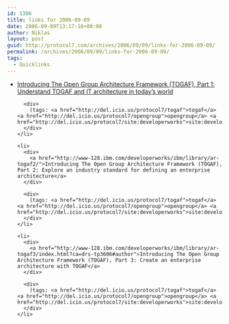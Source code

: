 ```yaml
---
id: 1306
title: links for 2006-09-09
date: 2006-09-09T13:17:18+00:00
author: Niklas
layout: post
guid: http://protocol7.com/archives/2006/09/09/links-for-2006-09-09/
permalink: /archives/2006/09/09/links-for-2006-09-09/
tags:
  - Quicklinks
---
```

<div class='microid-d31458a7f1909b0f1484738343eb8431da6872d7'>
  <ul>
    <li>
      <div>
        <a href="http://www-128.ibm.com/developerworks/ibm/library/ar-togaf1/">Introducing The Open Group Architecture Framework (TOGAF), Part 1: Understand TOGAF and IT architecture in today&#8217;s world</a>
      </div>
      
      <div>
        (tags: <a href="http://del.icio.us/protocol7/togaf">togaf</a> <a href="http://del.icio.us/protocol7/opengroup">opengroup</a> <a href="http://del.icio.us/protocol7/site:developerworks">site:developerworks</a>)
      </div>
    </li>
    
    <li>
      <div>
        <a href="http://www-128.ibm.com/developerworks/ibm/library/ar-togaf2/">Introducing The Open Group Architecture Framework (TOGAF), Part 2: Explore an industry standard for defining an enterprise architecture</a>
      </div>
      
      <div>
        (tags: <a href="http://del.icio.us/protocol7/togaf">togaf</a> <a href="http://del.icio.us/protocol7/opengroup">opengroup</a> <a href="http://del.icio.us/protocol7/site:developerworks">site:developerworks</a>)
      </div>
    </li>
    
    <li>
      <div>
        <a href="http://www-128.ibm.com/developerworks/ibm/library/ar-togaf3/index.html?ca=drs-tp3606#author">Introducing The Open Group Architecture Framework (TOGAF), Part 3: Create an enterprise architecture with TOGAF</a>
      </div>
      
      <div>
        (tags: <a href="http://del.icio.us/protocol7/togaf">togaf</a> <a href="http://del.icio.us/protocol7/opengroup">opengroup</a> <a href="http://del.icio.us/protocol7/site:developerworks">site:developerworks</a>)
      </div>
    </li>
  </ul>
</div>